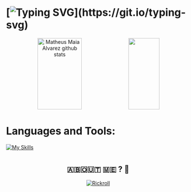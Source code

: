# [![Typing SVG](https://readme-typing-svg.herokuapp.com/?color=ffffff&size=35&center=true&vCenter=true&width=1000&lines=Just+call+me+Idhoo.;I'm+from+Indonesia.;)](https://git.io/typing-svg)

<div align="center">  
  <img width="49%" height="195px" src="https://github-readme-stats.vercel.app/api?username=j4ys4j4&show_icons=true&count_private=true&hide_border=true&title_color=FF0000&icon_color=FF0000&text_color=c9d1d9&bg_color=0d1117" alt="Matheus Maia Alvarez github stats" /> 
  <img width="41%" height="195px" src="https://github-readme-stats.vercel.app/api/top-langs/?username=idhoorz&layout=compact&hide_border=true&title_color=FF0000&text_color=FF0000&bg_color=0d1117" />
</div>

# Languages and Tools:
[![My Skills](https://skillicons.dev/icons?i=java,kotlin,js,html,css,mongodb,redis,maven,gradle)](https://skillicons.dev)
#

<h2 align="center"> 🇦‌🇧‌🇴‌🇺‌🇹‌ 🇲‌🇪‌ ? 🤡</h2>
<div align="center">
  <a href="https://www.youtube.com/watch?v=dQw4w9WgXcQ" target="_blank"><img src="https://img.shields.io/badge/-Click%20to%20See :3-red?style=for-the-badge&logo=youtube&logoColor=white" alt="Rickroll"></a>
</div>
</div>
